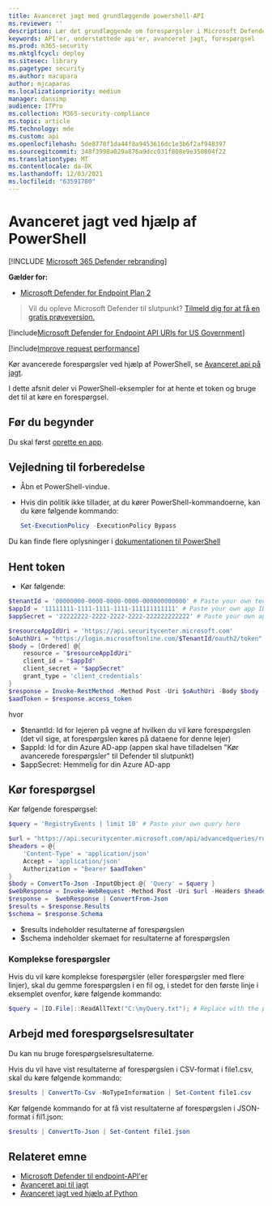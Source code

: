 ```yaml
---
title: Avanceret jagt med grundlæggende powershell-API
ms.reviewer: ''
description: Lær det grundlæggende om forespørgsler i Microsoft Defender for Endpoint API ved hjælp af PowerShell.
keywords: API'er, understøttede api'er, avanceret jagt, forespørgsel
ms.prod: m365-security
ms.mktglfcycl: deploy
ms.sitesec: library
ms.pagetype: security
ms.author: macapara
author: mjcaparas
ms.localizationpriority: medium
manager: dansimp
audience: ITPro
ms.collection: M365-security-compliance
ms.topic: article
MS.technology: mde
ms.custom: api
ms.openlocfilehash: 5de8778f1da44f8a9453616dc1e3b6f2af948397
ms.sourcegitcommit: 348f3998a029a876a9dcc031f808e9e350804f22
ms.translationtype: MT
ms.contentlocale: da-DK
ms.lasthandoff: 12/03/2021
ms.locfileid: "63591780"
---
```

# <a name="advanced-hunting-using-powershell"></a>Avanceret jagt ved hjælp af PowerShell

[!INCLUDE [Microsoft 365 Defender rebranding](../../includes/microsoft-defender.md)]

**Gælder for:** 
- [Microsoft Defender for Endpoint Plan 2](https://go.microsoft.com/fwlink/p/?linkid=2154037)

> Vil du opleve Microsoft Defender til slutpunkt? [Tilmeld dig for at få en gratis prøveversion.](https://signup.microsoft.com/create-account/signup?products=7f379fee-c4f9-4278-b0a1-e4c8c2fcdf7e&ru=https://aka.ms/MDEp2OpenTrial?ocid=docs-wdatp-exposedapis-abovefoldlink)

[!include[Microsoft Defender for Endpoint API URIs for US Government](../../includes/microsoft-defender-api-usgov.md)]

[!include[Improve request performance](../../includes/improve-request-performance.md)]

Kør avancerede forespørgsler ved hjælp af PowerShell, se [Avanceret api på jagt](run-advanced-query-api.md).

I dette afsnit deler vi PowerShell-eksempler for at hente et token og bruge det til at køre en forespørgsel.

## <a name="before-you-begin"></a>Før du begynder
Du skal først [oprette en app](apis-intro.md).

## <a name="preparation-instructions"></a>Vejledning til forberedelse

- Åbn et PowerShell-vindue.

- Hvis din politik ikke tillader, at du kører PowerShell-kommandoerne, kan du køre følgende kommando:

  ```powershell
  Set-ExecutionPolicy -ExecutionPolicy Bypass
  ```

Du kan finde flere oplysninger i [dokumentationen til PowerShell](/powershell/module/microsoft.powershell.security/set-executionpolicy)

## <a name="get-token"></a>Hent token

- Kør følgende:

```powershell
$tenantId = '00000000-0000-0000-0000-000000000000' # Paste your own tenant ID here
$appId = '11111111-1111-1111-1111-111111111111' # Paste your own app ID here
$appSecret = '22222222-2222-2222-2222-222222222222' # Paste your own app secret here

$resourceAppIdUri = 'https://api.securitycenter.microsoft.com'
$oAuthUri = "https://login.microsoftonline.com/$TenantId/oauth2/token"
$body = [Ordered] @{
    resource = "$resourceAppIdUri"
    client_id = "$appId"
    client_secret = "$appSecret"
    grant_type = 'client_credentials'
}
$response = Invoke-RestMethod -Method Post -Uri $oAuthUri -Body $body -ErrorAction Stop
$aadToken = $response.access_token
```

hvor
- $tenantId: Id for lejeren på vegne af hvilken du vil køre forespørgslen (det vil sige, at forespørgslen køres på dataene for denne lejer)
- $appId: Id for din Azure AD-app (appen skal have tilladelsen "Kør avancerede forespørgsler" til Defender til slutpunkt)
- $appSecret: Hemmelig for din Azure AD-app

## <a name="run-query"></a>Kør forespørgsel

Kør følgende forespørgsel:

```powershell
$query = 'RegistryEvents | limit 10' # Paste your own query here

$url = "https://api.securitycenter.microsoft.com/api/advancedqueries/run"
$headers = @{ 
    'Content-Type' = 'application/json'
    Accept = 'application/json'
    Authorization = "Bearer $aadToken" 
}
$body = ConvertTo-Json -InputObject @{ 'Query' = $query }
$webResponse = Invoke-WebRequest -Method Post -Uri $url -Headers $headers -Body $body -ErrorAction Stop
$response =  $webResponse | ConvertFrom-Json
$results = $response.Results
$schema = $response.Schema
```

- $results indeholder resultaterne af forespørgslen
- $schema indeholder skemaet for resultaterne af forespørgslen

### <a name="complex-queries"></a>Komplekse forespørgsler

Hvis du vil køre komplekse forespørgsler (eller forespørgsler med flere linjer), skal du gemme forespørgslen i en fil og, i stedet for den første linje i eksemplet ovenfor, køre følgende kommando:

```powershell
$query = [IO.File]::ReadAllText("C:\myQuery.txt"); # Replace with the path to your file
```

## <a name="work-with-query-results"></a>Arbejd med forespørgselsresultater

Du kan nu bruge forespørgselsresultaterne.

Hvis du vil have vist resultaterne af forespørgslen i CSV-format i file1.csv, skal du køre følgende kommando:

```powershell
$results | ConvertTo-Csv -NoTypeInformation | Set-Content file1.csv
```

Kør følgende kommando for at få vist resultaterne af forespørgslen i JSON-format i fil1.json:

```powershell
$results | ConvertTo-Json | Set-Content file1.json
```


## <a name="related-topic"></a>Relateret emne
- [Microsoft Defender til endpoint-API'er](apis-intro.md)
- [Avanceret api til jagt](run-advanced-query-api.md)
- [Avanceret jagt ved hjælp af Python](run-advanced-query-sample-python.md)
